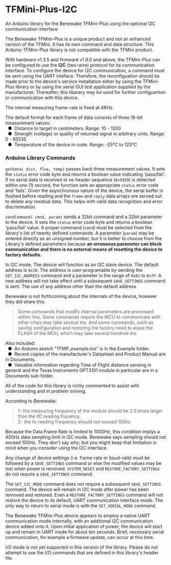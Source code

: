 # TFMini-Plus-I2C
An Arduino library for the Benewake TFMini-Plus using the optional I2C communication interface

The Benewake TFMini-Plus is a unique product and not an enhanced version of the TFMini. It has its own command and data structure.  This Arduino TFMini-Plus library is not compatible with the TFMini product.

With hardware v1.3.5 and firmware v1.9.0 and above, the TFMini-Plus can be configured to use the **I2C** (two-wire) protocol for its communication interface.  To configure the device for I2C communication, a command must be sent using the UART inteface.  Therefore, the reconfiguation should be made prior to the device's service installation either by using the TFMini-Plus library or by using the serial GUI test application supplied by the manufacturer.  Thereafter, this libarary may be used for further configuartion or communication with this device.

The internal measuring frame-rate is fixed at 4KHz.

The default format for each frame of data consists of three 16-bit measurement values:
<br />&nbsp;&nbsp;&#9679;&nbsp;  Distance to target in centimeters. Range: 10 - 1200
<br />&nbsp;&nbsp;&#9679;&nbsp;  Strength (voltage) or quality of returned signal in arbitrary units. Range: 0 - 65535
<br />&nbsp;&nbsp;&#9679;&nbsp;  Temperature of the device in code. Range: -25°C to 125°C

### Arduino Library Commands

`getData( dist, flux, temp)` passes back three measurement values.  It sets the `status` error code byte and returns a boolean value indicating 'pass/fail'.  If no serial data is received or no header sequence (`0x5959`) is detected within one (1) second, the function sets an appropriate `status` error code and 'fails'.  Given the asynchronous nature of the device, the serial buffer is flushed before reading and the `frame` and `reply` data arrays are zeroed out to delete any residual data.  This helps with valid data recognition and error discrimination.

`sendCommand( cmnd, param)` sends a 32bit command and a 32bit parameter to the device.  It sets the `status` error code byte and returns a boolean 'pass/fail' value.  A proper command (`cmnd`) must be selected from the library's list of twenty defined commands.  A parameter (`param`) may be entered directly as an unsigned number, but it is better to choose from the Library's defined parameters because **an erroneous parameter can block communication and there is no external means of resetting the device to factory defaults.**

In I2C mode, The device will function as an I2C slave device.  The default address is `0x10`.  The address is user-programable by sending the `SET_I2C_ADDRESS` command and a parameter in the range of `0x01` to `0x7F`.  A new address will not take effect until a subsequent `SAVE_SETTINGS` command is sent.  The use of any address other than the default address 

Benewake is not forthcoming about the internals of the device, however they did share this:
>Some commands that modify internal parameters are processed within 1ms.  Some commands require the MCU to communicate with other chips may take several ms.  And some commands, such as saving configuration and restoring the factory need to erase the FLASH of the MCU, which may take several hundred ms.

Also included:
<br />&nbsp;&nbsp;&#9679;&nbsp; An Arduino sketch "TFMP_example.ino" is in the Example folder.
<br />&nbsp;&nbsp;&#9679;&nbsp; Recent copies of the manufacturer's Datasheet and Product Manual are in Documents.
<br />&nbsp;&nbsp;&#9679;&nbsp; Valuable information regarding Time of Flight distance sensing in general and the Texas   Instruments OPT3101 module in particular are in a Documents sub-folder.

All of the code for this library is richly commented to assist with understanding and in problem solving.

According to Benewake:
>1- the measuring frequency of the module should be 2.5 times larger than the IIC reading frquency.
<br />2- the iic reading frequency should not exceed 100hz<br />

Because the Data Frame Rate is limited to 1000Hz, this condition implys a 400Hz data sampling limit in I2C mode.  Benewake says sampling should not exceed 100Hz.  They don't say why; but you might keep that limitation in mind when you consider using the I2C interface.

Any change of device settings (i.e. frame-rate or baud-rate) must be followed by a `SAVE_SETTINGS` command or else the modified values may be lost when power is removed.  `SYSTEM_RESET` and `RESTORE_FACTORY_SETTINGS` do not require a `SAVE_SETTINGS` command.

The `SET_I2C_MODE` command does not require a subsequent `SAVE_SETTINGS` command.  The device will remain in I2C mode after power has been removed and restored.  Even a `RESTORE_FACTORY_SETTINGS` command will not restore the device to its default, UART communication interface mode.  The only way to return to serial mode is with the `SET_SERIAL_MODE` command.

The Benewake TFMini-Plus device appears to employ a native UART communication mode internally, with an additional I2C communication device added onto it.  Upon initial application of power, the device will start up and remain in UART mode for about ten seconds.  Brief, necessary serial communication, for example a firmware update, can occur at this time.

I/O mode is not yet supported in this version of the library.  Please do not attempt to use the I/O commands that are defined in this library's header file.
